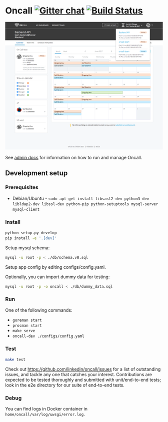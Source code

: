 Oncall [![Gitter chat](https://badges.gitter.im/irisoncall/Lobby.png)](https://gitter.im/irisoncall/Lobby) [![Build Status](https://circleci.com/gh/linkedin/oncall.svg?style=shield)](https://circleci.com/gh/linkedin/oncall)
======

<p align="center"><img src="https://github.com/linkedin/oncall/raw/master/docs/source/_static/demo.png" width="600"></p>

See [admin docs](http://oncall.tools/docs/admin_guide.html) for information on
how to run and manage Oncall.

Development setup
-----------------
### Prerequisites

  * Debian/Ubuntu - `sudo apt-get install libsasl2-dev python3-dev libldap2-dev libssl-dev python-pip python-setuptools mysql-server mysql-client`

### Install

```bash
python setup.py develop
pip install -e '.[dev]'
```

Setup mysql schema:

```bash
mysql -u root -p < ./db/schema.v0.sql
```

Setup app config by editing configs/config.yaml.

Optionally, you can import dummy data for testing:

```bash
mysql -u root -p -o oncall < ./db/dummy_data.sql
```

### Run

One of the following commands:

* `goreman start`
* `procman start`
* `make serve`
* `oncall-dev ./configs/config.yaml`


### Test

```bash
make test
```

Check out https://github.com/linkedin/oncall/issues for a list of outstanding
issues, and tackle any one that catches your interest. Contributions are
expected to be tested thoroughly and submitted with unit/end-to-end tests; look
in the e2e directory for our suite of end-to-end tests.


### Debug

You can find logs in Docker container in `home/oncall/var/log/uwsgi/error.log`.
